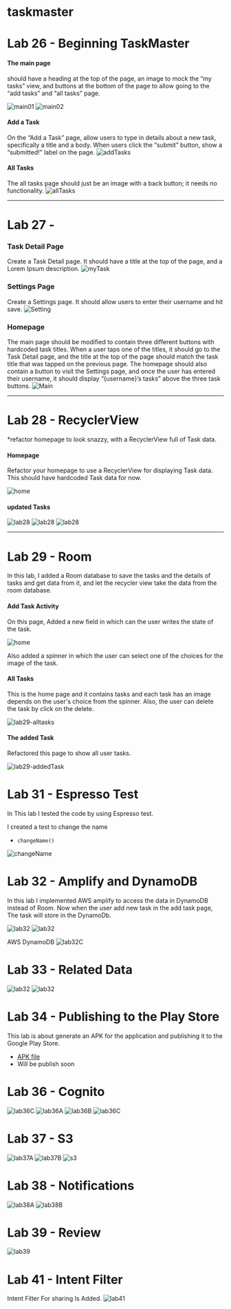 # taskmaster

# Lab 26 - Beginning TaskMaster
#### The main page
should have a heading at the top of the page, an image to mock the “my tasks” view, and buttons at the bottom of the page to allow going to the “add tasks” and “all tasks” page.

![main01](screenshots/main-activity-01.PNG)
![main02](screenshots/main-activity-02.PNG)

#### Add a Task
On the “Add a Task” page, allow users to type in details about a new task, specifically a title and a body. When users click the “submit” button, show a “submitted!” label on the page.
![addTasks](screenshots/add-task.PNG)

#### All Tasks
The all tasks page should just be an image with a back button; it needs no functionality.
![allTasks](screenshots/all-tasks.PNG)

---

# Lab 27 - 
### Task Detail Page
Create a Task Detail page. It should have a title at the top of the page, and a Lorem Ipsum description.
![myTask](screenshots/my-tasks-27.PNG)

### Settings Page
Create a Settings page. It should allow users to enter their username and hit save.
![Setting](screenshots/add-user.PNG)

### Homepage
The main page should be modified to contain three different buttons with hardcoded task titles. When a user taps one of the titles, it should go to the Task Detail page, and the title at the top of the page should match the task title that was tapped on the previous page.
The homepage should also contain a button to visit the Settings page, and once the user has entered their username, it should display “{username}’s tasks” above the three task buttons.
![Main](screenshots/lab27-main.PNG)

--- 

# Lab 28 - RecyclerView
*refactor  homepage to look snazzy, with a RecyclerView full of Task data.
#### Homepage
Refactor your homepage to use a RecyclerView for displaying Task data. This should have hardcoded Task data for now.

![home](screenshots/lab28-allTasks.PNG)
#### updated Tasks
![lab28](screenshots/lab28-01.PNG)
![lab28](screenshots/lab28-02.PNG)
![lab28](screenshots/lab28-03.PNG)

---

# Lab 29 - Room
In this lab, I added a Room database to save the tasks and the details of tasks and get data from it, and let the recycler view take the data from the room database.

#### Add Task Activity
On this page, Added a new field in which can the user writes the state of the task.

![home](screenshots/lab29.PNG)

Also added a spinner in which the user can select one of the choices for the image of the task.

#### All Tasks
This is the home page and it contains tasks and each task has an image depends on the user's choice from the spinner. Also, the user can delete the task by click on the delete.

![lab29-alltasks](screenshots/lab29-added.PNG)


#### The added Task
Refactored this page to show all user tasks.

![lab29-addedTask](screenshots/lab29-details.PNG)


# Lab 31 - Espresso Test
In This lab I tested the code by using Espresso test.

I created a test to change the name

- `changeName()`

![changeName](screenshots/lab31.PNG)

# Lab 32 - Amplify and DynamoDB
In this lab I implemented AWS amplify to access the data in DynamoDB instead of Room.
Now when the user add new task in the add task page, The task will store in the DynamoDb.

![lab32](screenshots/lab32.PNG)
![lab32](screenshots/lab32B.PNG)

AWS DynamoDB
![lab32C](screenshots/lab33.PNG)

# Lab 33 - Related Data
![lab32](screenshots/lab32.PNG)
![lab32](screenshots/lab32B.PNG)

# Lab 34 - Publishing to the Play Store
This lab is about generate an APK for the application and publishing it to the Google Play Store.
- [APK file](xx)
- Will be publish soon

# Lab 36 - Cognito
![lab36C](screenshots/lab36D.PNG)
![lab36A](screenshots/lab36A.PNG)
![lab36B](screenshots/lab36B.PNG)
![lab36C](screenshots/lab36c.PNG)


# Lab 37 - S3
![lab37A](screenshots/lab37A.PNG)
![lab37B](screenshots/lab37B.PNG)
![s3](screenshots/s3.PNG)

# Lab 38 - Notifications
![lab38A](screenshots/lab38.PNG)
![lab38B](screenshots/lab38B.PNG)

# Lab 39 - Review
![lab39](screenshots/lab39.PNG)


# Lab 41 - Intent Filter
Intent Filter For sharing Is Added.
![lab41](screenshots/lab41.png)
